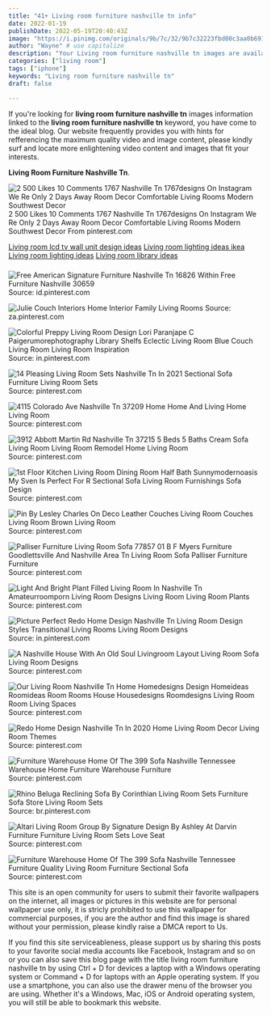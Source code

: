 ```yaml
---
title: "41+ Living room furniture nashville tn info"
date: 2022-01-19
publishDate: 2022-05-19T20:40:43Z
image: "https://i.pinimg.com/originals/9b/7c/32/9b7c32223fbd00c3aa0b6918c60ac22a.jpg"
author: "Wayne" # use capitalize
description: "Your Living room furniture nashville tn images are available in this site. Living room furniture nashville tn are a topic that is being searched for and liked by netizens now. You can Download the Living room furniture nashville tn files here. Download all free images."
categories: ["living room"]
tags: ["iphone"]
keywords: "Living room furniture nashville tn"
draft: false

---
```


If you're looking for **living room furniture nashville tn** images information linked to the **living room furniture nashville tn** keyword, you have come to the ideal  blog.  Our website frequently  provides you with  hints  for refferencing  the maximum  quality video and image  content, please kindly surf and locate more enlightening video content and images  that fit your interests.

**Living Room Furniture Nashville Tn**. 

![2 500 Likes 10 Comments 1767 Nashville Tn 1767designs On Instagram We Re Only 2 Days Away Room Decor Comfortable Living Rooms Modern Southwest Decor](https://i.pinimg.com/originals/83/d1/15/83d1159ee3da8d992c4f22f99a3d384b.jpg "2 500 Likes 10 Comments 1767 Nashville Tn 1767designs On Instagram We Re Only 2 Days Away Room Decor Comfortable Living Rooms Modern Southwest Decor")
2 500 Likes 10 Comments 1767 Nashville Tn 1767designs On Instagram We Re Only 2 Days Away Room Decor Comfortable Living Rooms Modern Southwest Decor From pinterest.com

[Living room lcd tv wall unit design ideas](/living-room-lcd-tv-wall-unit-design-ideas/)
[Living room lighting ideas ikea](/living-room-lighting-ideas-ikea/)
[Living room lighting ideas](/living-room-lighting-ideas/)
[Living room library ideas](/living-room-library-ideas/)



### 

 


![Free American Signature Furniture Nashville Tn 16826 Within Free Furniture Nashville 30659](https://i.pinimg.com/736x/a0/44/16/a04416ea6d72f8e4f2d119dda233fccb.jpg "Free American Signature Furniture Nashville Tn 16826 Within Free Furniture Nashville 30659")
Source: id.pinterest.com

 

![Julie Couch Interiors Home Interior Family Living Rooms](https://i.pinimg.com/originals/99/d8/26/99d826a623171af847dc1fd7e1ab0b34.png "Julie Couch Interiors Home Interior Family Living Rooms")
Source: za.pinterest.com

 

![Colorful Preppy Living Room Design Lori Paranjape C Paigerumorephotography Library Shelfs Eclectic Living Room Blue Couch Living Room Living Room Inspiration](https://i.pinimg.com/originals/35/84/63/3584634649ef9a384d940a14276ce5f0.jpg "Colorful Preppy Living Room Design Lori Paranjape C Paigerumorephotography Library Shelfs Eclectic Living Room Blue Couch Living Room Living Room Inspiration")
Source: in.pinterest.com

 

![14 Pleasing Living Room Sets Nashville Tn In 2021 Sectional Sofa Furniture Living Room Sets](https://i.pinimg.com/originals/63/cc/ba/63ccba4154334b49f6ffc0daaf9d7d19.jpg "14 Pleasing Living Room Sets Nashville Tn In 2021 Sectional Sofa Furniture Living Room Sets")
Source: pinterest.com

 

![4115 Colorado Ave Nashville Tn 37209 Home Home And Living Home Living Room](https://i.pinimg.com/originals/73/6d/ce/736dce9227deaf78f2688ab49ba33238.jpg "4115 Colorado Ave Nashville Tn 37209 Home Home And Living Home Living Room")
Source: pinterest.com

 

![3912 Abbott Martin Rd Nashville Tn 37215 5 Beds 5 Baths Cream Sofa Living Room Living Room Remodel Home Living Room](https://i.pinimg.com/originals/94/c6/bc/94c6bcae1a8d33d40140240d13683a2f.jpg "3912 Abbott Martin Rd Nashville Tn 37215 5 Beds 5 Baths Cream Sofa Living Room Living Room Remodel Home Living Room")
Source: pinterest.com

 

![1st Floor Kitchen Living Room Dining Room Half Bath Sunnymodernoasis My Sven Is Perfect For R Sectional Sofa Living Room Furnishings Sofa Design](https://i.pinimg.com/originals/9f/66/fb/9f66fb58a43082db0f99adf628a5b0db.jpg "1st Floor Kitchen Living Room Dining Room Half Bath Sunnymodernoasis My Sven Is Perfect For R Sectional Sofa Living Room Furnishings Sofa Design")
Source: pinterest.com

 

![Pin By Lesley Charles On Deco Leather Couches Living Room Couches Living Room Brown Living Room](https://i.pinimg.com/originals/6a/f6/d5/6af6d55a260266c01195a4b27ebbbe6b.jpg "Pin By Lesley Charles On Deco Leather Couches Living Room Couches Living Room Brown Living Room")
Source: pinterest.com

 

![Palliser Furniture Living Room Sofa 77857 01 B F Myers Furniture Goodlettsville And Nashville Area Tn Living Room Sofa Palliser Furniture Furniture](https://i.pinimg.com/originals/2d/5b/52/2d5b5201221bf9a005bc663737452163.jpg "Palliser Furniture Living Room Sofa 77857 01 B F Myers Furniture Goodlettsville And Nashville Area Tn Living Room Sofa Palliser Furniture Furniture")
Source: pinterest.com

 

![Light And Bright Plant Filled Living Room In Nashville Tn Amateurroomporn Living Room Designs Living Room Living Room Plants](https://i.pinimg.com/originals/dd/16/c6/dd16c638a468725c2548ab85edc3bef5.jpg "Light And Bright Plant Filled Living Room In Nashville Tn Amateurroomporn Living Room Designs Living Room Living Room Plants")
Source: pinterest.com

 

![Picture Perfect Redo Home Design Nashville Tn Living Room Design Styles Transitional Living Rooms Living Room Designs](https://i.pinimg.com/originals/31/db/2a/31db2a8a1decc3c824734a98424e4526.jpg "Picture Perfect Redo Home Design Nashville Tn Living Room Design Styles Transitional Living Rooms Living Room Designs")
Source: in.pinterest.com

 

![A Nashville House With An Old Soul Livingroom Layout Living Room Sofa Living Room Designs](https://i.pinimg.com/originals/33/38/85/333885e7434e39b1bd7a6aab81420211.png "A Nashville House With An Old Soul Livingroom Layout Living Room Sofa Living Room Designs")
Source: pinterest.com

 

![Our Living Room Nashville Tn Home Homedesigns Design Homeideas Roomideas Room Rooms House Housedesigns Roomdesigns Living Room Room Living Spaces](https://i.pinimg.com/originals/e6/42/e5/e642e5fc17613128bb57a247800915bc.jpg "Our Living Room Nashville Tn Home Homedesigns Design Homeideas Roomideas Room Rooms House Housedesigns Roomdesigns Living Room Room Living Spaces")
Source: pinterest.com

 

![Redo Home Design Nashville Tn In 2020 Home Living Room Decor Living Room Themes](https://i.pinimg.com/originals/59/b8/6a/59b86abfe337f8a29192556129538871.jpg "Redo Home Design Nashville Tn In 2020 Home Living Room Decor Living Room Themes")
Source: pinterest.com

 

![Furniture Warehouse Home Of The 399 Sofa Nashville Tennessee Warehouse Home Furniture Warehouse Furniture](https://i.pinimg.com/736x/25/c0/bd/25c0bd6fa6c5a6d27bfc17c1368ee5ba.jpg "Furniture Warehouse Home Of The 399 Sofa Nashville Tennessee Warehouse Home Furniture Warehouse Furniture")
Source: pinterest.com

 

![Rhino Beluga Reclining Sofa By Corinthian Living Room Sets Furniture Sofa Store Living Room Sets](https://i.pinimg.com/originals/19/35/30/1935306ec200f8cfe911ceebb8ad9fd3.gif "Rhino Beluga Reclining Sofa By Corinthian Living Room Sets Furniture Sofa Store Living Room Sets")
Source: br.pinterest.com

 

![Altari Living Room Group By Signature Design By Ashley At Darvin Furniture Furniture Living Room Sets Love Seat](https://i.pinimg.com/originals/a9/6b/3d/a96b3dcaae9415f9ce2b1e237e41daab.jpg "Altari Living Room Group By Signature Design By Ashley At Darvin Furniture Furniture Living Room Sets Love Seat")
Source: pinterest.com

 

![Furniture Warehouse Home Of The 399 Sofa Nashville Tennessee Furniture Quality Living Room Furniture Sectional Sofa](https://i.pinimg.com/originals/9b/7c/32/9b7c32223fbd00c3aa0b6918c60ac22a.jpg "Furniture Warehouse Home Of The 399 Sofa Nashville Tennessee Furniture Quality Living Room Furniture Sectional Sofa")
Source: pinterest.com

 

This site is an open community for users to submit their favorite wallpapers on the internet, all images or pictures in this website are for personal wallpaper use only, it is stricly prohibited to use this wallpaper for commercial purposes, if you are the author and find this image is shared without your permission, please kindly raise a DMCA report to Us.

If you find this site serviceableness, please support us by sharing this posts to your favorite social media accounts like Facebook, Instagram and so on or you can also save this blog page with the title living room furniture nashville tn by using Ctrl + D for devices a laptop with a Windows operating system or Command + D for laptops with an Apple operating system. If you use a smartphone, you can also use the drawer menu of the browser you are using. Whether it's a Windows, Mac, iOS or Android operating system, you will still be able to bookmark this website.
